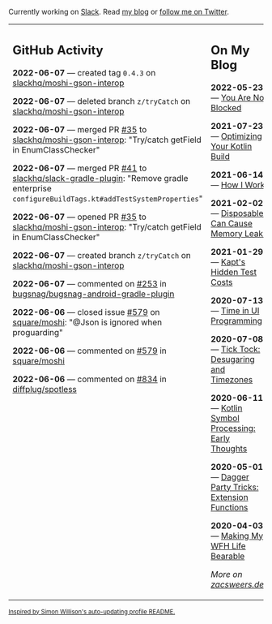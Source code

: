 Currently working on [Slack](https://slack.com/). Read [my blog](https://zacsweers.dev/) or [follow me on Twitter](https://twitter.com/ZacSweers).

<table><tr><td valign="top" width="60%">

## GitHub Activity
<!-- githubActivity starts -->
**2022-06-07** — created tag `0.4.3` on [slackhq/moshi-gson-interop](https://github.com/slackhq/moshi-gson-interop)

**2022-06-07** — deleted branch `z/tryCatch` on [slackhq/moshi-gson-interop](https://github.com/slackhq/moshi-gson-interop)

**2022-06-07** — merged PR [#35](https://github.com/slackhq/moshi-gson-interop/pull/35) to [slackhq/moshi-gson-interop](https://github.com/slackhq/moshi-gson-interop): "Try/catch getField in EnumClassChecker"

**2022-06-07** — merged PR [#41](https://github.com/slackhq/slack-gradle-plugin/pull/41) to [slackhq/slack-gradle-plugin](https://github.com/slackhq/slack-gradle-plugin): "Remove gradle enterprise `configureBuildTags.kt#addTestSystemProperties`"

**2022-06-07** — opened PR [#35](https://github.com/slackhq/moshi-gson-interop/pull/35) to [slackhq/moshi-gson-interop](https://github.com/slackhq/moshi-gson-interop): "Try/catch getField in EnumClassChecker"

**2022-06-07** — created branch `z/tryCatch` on [slackhq/moshi-gson-interop](https://github.com/slackhq/moshi-gson-interop)

**2022-06-07** — commented on [#253](https://github.com/bugsnag/bugsnag-android-gradle-plugin/issues/253#issuecomment-1148618820) in [bugsnag/bugsnag-android-gradle-plugin](https://github.com/bugsnag/bugsnag-android-gradle-plugin)

**2022-06-06** — closed issue [#579](https://github.com/square/moshi/issues/579) on [square/moshi](https://github.com/square/moshi): "@Json is ignored when proguarding"

**2022-06-06** — commented on [#579](https://github.com/square/moshi/issues/579#issuecomment-1147088483) in [square/moshi](https://github.com/square/moshi)

**2022-06-06** — commented on [#834](https://github.com/diffplug/spotless/issues/834#issuecomment-1147054034) in [diffplug/spotless](https://github.com/diffplug/spotless)
<!-- githubActivity ends -->
</td><td valign="top" width="40%">

## On My Blog
<!-- blog starts -->
**2022-05-23** — [You Are Not Blocked](https://www.zacsweers.dev/you-are-not-blocked/)

**2021-07-23** — [Optimizing Your Kotlin Build](https://www.zacsweers.dev/optimizing-your-kotlin-build/)

**2021-06-14** — [How I Work](https://www.zacsweers.dev/how-i-work/)

**2021-02-02** — [Disposables Can Cause Memory Leaks](https://www.zacsweers.dev/disposables-can-cause-memory-leaks/)

**2021-01-29** — [Kapt's Hidden Test Costs](https://www.zacsweers.dev/kapts-hidden-test-costs/)

**2020-07-13** — [Time in UI Programming](https://www.zacsweers.dev/time-in-ui/)

**2020-07-08** — [Tick Tock: Desugaring and Timezones](https://www.zacsweers.dev/ticktock-desugaring-timezones/)

**2020-06-11** — [Kotlin Symbol Processing: Early Thoughts](https://www.zacsweers.dev/kotlin-symbol-processor-early-thoughts/)

**2020-05-01** — [Dagger Party Tricks: Extension Functions](https://www.zacsweers.dev/dagger-party-tricks-extension-functions/)

**2020-04-03** — [Making My WFH Life Bearable](https://www.zacsweers.dev/making-wfh-life-bearable/)
<!-- blog ends -->
_More on [zacsweers.dev](https://zacsweers.dev/)_
</td></tr></table>

<sub><a href="https://simonwillison.net/2020/Jul/10/self-updating-profile-readme/">Inspired by Simon Willison's auto-updating profile README.</a></sub>